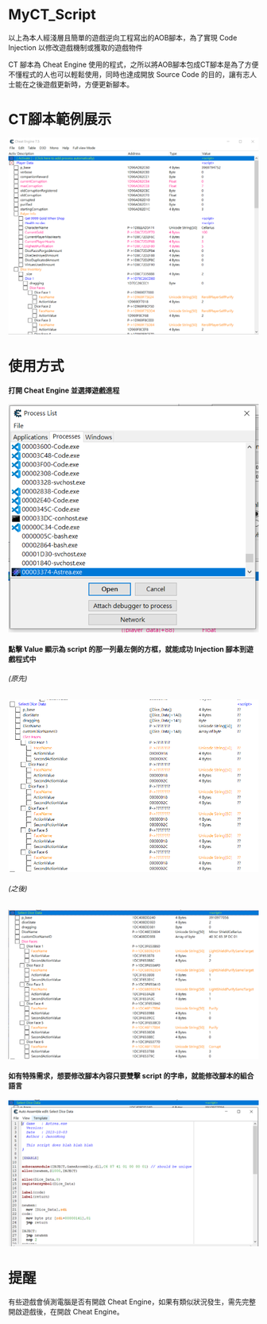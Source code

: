 # MyCT_Script

以上為本人經淺層且簡單的遊戲逆向工程寫出的AOB腳本，為了實現 Code Injection 以修改遊戲機制或獲取的遊戲物件


CT 腳本為 Cheat Engine 使用的程式，之所以將AOB腳本包成CT腳本是為了方便不懂程式的人也可以輕鬆使用，同時也達成開放 Source Code 的目的，讓有志人士能在之後遊戲更新時，方便更新腳本。

# CT腳本範例展示

![image](https://github.com/JasonHongOO/MyCT_Script/blob/main/Images/1.PNG)

# 使用方式

#### 打開 Cheat Engine 並選擇遊戲進程
![image](https://github.com/JasonHongOO/MyCT_Script/blob/main/Images/2.PNG)

#### 點擊  Value 顯示為 script 的那一列最左側的方框，就能成功 Injection 腳本到遊戲程式中

###### (原先)
![image](https://github.com/JasonHongOO/MyCT_Script/blob/main/Images/3.PNG)

###### (之後)
![image](https://github.com/JasonHongOO/MyCT_Script/blob/main/Images/4.PNG)

#### 如有特殊需求，想要修改腳本內容只要雙擊 script 的字串，就能修改腳本的組合語言
![image](https://github.com/JasonHongOO/MyCT_Script/blob/main/Images/5.PNG)

# 提醒

有些遊戲會偵測電腦是否有開啟 Cheat Engine，如果有類似狀況發生，需先完整開啟遊戲後，在開啟 Cheat Engine。

